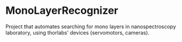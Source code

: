 # MonoLayerRecognizer
Project that automates searching for mono layers in nanospectroscopy laboratory, using thorlabs' devices (servomotors, cameras). 
